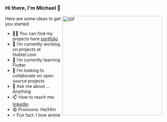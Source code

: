 ### Hi there, I'm Michael 👋

 <img align="right" alt="GIF" src="https://media.giphy.com/media/78XCFBGOlS6keY1Bil/giphy.gif?cid=ecf05e476n2pcqctseid2eu2hvlmh090a6flnktkjhilyz69&ep=v1_gifs_related&rid=giphy.gif&ct=g" width="320" height="320" />


Here are some ideas to get you started:

- 🧑‍💻 You can find my projects here [portfolio]
- 🔭 I’m currently working on projects at Hubtel.com
- 🌱 I’m currently learning Flutter
- 👯 I’m looking to collaborate on open source projects
- 💬 Ask me about ... Anything
- 📫 How to reach me: [linkedin]
- 😄 Pronouns: He/Him
- ⚡ Fun fact: I love anime

[portfolio]: https://nchormichael-porfolio.onrender.com
[linkedin]: https://www.linkedin.com/in/nchormichael
